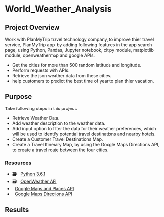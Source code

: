 # World_Weather_Analysis

## Project Overview
Work with PlanMyTrip travel technology company, to improve thier travel service, PlanMyTrip app, by adding following features in the app search page, using Python, Pandas, Jupyter notebook, citipy module, matplotlib module, openweathermap and google APIs.
  
  - Get the cities for more than 500 random latitude and longitude.
  - Perform requests with APIs.
  - Retrieve the json weather data from these cities.
  - help customers to predict the best time of year to plan thier vacation.

## Purpose
Take following steps in this project:

  - Retrieve Weather Data.
  - Add weather description to the weather data.
  - Add input option to filter the data for their weather preferences, which will be used to identify potential travel destinations and nearby hotels.
  - Create a Customer Travel Destinations Map.
  - Create a Travel Itinerary Map, by using the Google Maps Directions API, to create a travel route between the four cities.

### Resources
  - :card_file_box: &#160; [Python 3.6.1](https://www.python.org/downloads/windows/)
  - :card_file_box: &#160; [OpenWeather API](https://openweathermap.org/current)
  - &#160; [Google Maps and Places API](https://developers.google.com/maps/documentation/places/web-service/search)
  - &#160; [Google Maps Directions API](https://developers.google.com/maps/documentation/directions/overview)



## Results


## 
